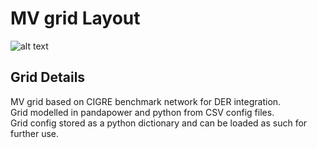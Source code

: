 # MV grid Layout
![alt text](https://pandapower.readthedocs.io/en/v2.4.0/_images/cigre_network_mv_der.png)
## Grid Details
MV grid based on CIGRE benchmark network for DER integration.\
Grid modelled in pandapower and python from CSV config files.\
Grid config stored as a python dictionary and can be loaded as such for further use.

